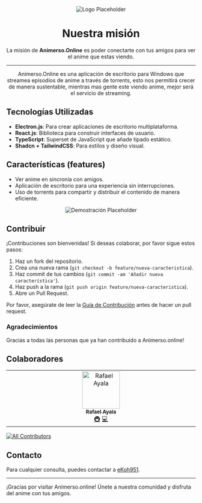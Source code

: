 <!-- README.md -->

<p align="center">
  <img src="https://via.placeholder.com/300x150" alt="Logo Placeholder"> <!-- Aquí puedes poner el logo de tu proyecto -->
</p>

<h1 align="center">Nuestra misión</h1>
<p align="center">
   La misión de <b>Animerso.Online</b> es poder conectarte con tus amigos para ver el anime que estas viendo.
</p>

---

<p align="center">
  Animerso.Online es una aplicación de escritorio para Windows que streamea episodios de anime a través de  torrents, esto nos permitirá crecer de manera sustentable, mientras mas gente este viendo anime, mejor será el servicio de streaming.
</p>

## Tecnologías Utilizadas

- **Electron.js**: Para crear aplicaciones de escritorio multiplataforma.
- **React.js**: Biblioteca para construir interfaces de usuario.
- **TypeScript**: Superset de JavaScript que añade tipado estático.
- **Shadcn + TailwindCSS**: Para estilos y diseño visual.

## Características (features)

- Ver anime en sincronía con amigos.
- Aplicación de escritorio para una experiencia sin interrupciones.
- Uso de torrents para compartir y distribuir el contenido de manera eficiente.

<p align="center">
  <img src="https://via.placeholder.com/600x300" alt="Demostración Placeholder"> <!-- Aquí puedes poner un gif demostrativo de la app -->
</p>

## Contribuir

¡Contribuciones son bienvenidas! Si deseas colaborar, por favor sigue estos pasos:

1. Haz un fork del repositorio.
2. Crea una nueva rama (`git checkout -b feature/nueva-caracteristica`).
3. Haz commit de tus cambios (`git commit -am 'Añadir nueva característica'`).
4. Haz push a la rama (`git push origin feature/nueva-caracteristica`).
5. Abre un Pull Request.

Por favor, asegúrate de leer la [Guía de Contribución](CONTRIBUTING.md) antes de hacer un pull request.

### Agradecimientos

Gracias a todas las personas que ya han contribuido a Animerso.online!

## Colaboradores

<!-- ALL-CONTRIBUTORS-LIST:START - Do not remove or modify this section -->
<!-- prettier-ignore-start -->
<!-- markdownlint-disable -->
<table>
  <tbody>
    <tr>
      <td align="center" valign="top" width="14.28%"><a href="https://i.asure.dev/"><img src="https://avatars.githubusercontent.com/u/78936992?v=4?s=100" width="100px;" alt="Rafael Ayala"/><br /><sub><b>Rafael Ayala</b></sub></a><br /><a href="#infra-iAsure" title="Infrastructure (Hosting, Build-Tools, etc)">🚇</a> <a href="https://github.com/eKoh951/Animerso.Online/eKoh951/Animerso.Online/commits?author=iAsure" title="Code">💻</a></td>
    </tr>
  </tbody>
</table>

<!-- markdownlint-restore -->
<!-- prettier-ignore-end -->

<!-- ALL-CONTRIBUTORS-LIST:END -->

[![All Contributors](https://img.shields.io/github/all-contributors/eKoh951/Animerso.online?color=C1E1F6&style=flat-square)](#contributors)

<!-- Paleta de colores
Rosa pastel: #FFD6E8
Azul pastel: #C1E1F6
 -->

## Contacto

Para cualquier consulta, puedes contactar a [eKoh951](mailto:greatekoh@gmail.com).

---

¡Gracias por visitar Animerso.online! Únete a nuestra comunidad y disfruta del anime con tus amigos.
